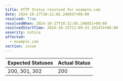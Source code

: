 ```yaml
---
title: HTTP Status resolved for example.com
date: 2024-10-27T10:12:05.248937+00:00
resolved: True
resolvedWhen: 2024-10-27T10:12:05.248951+00:00
resolvedStartTime: 2024-10-25T21:09:43.191474+00:00
severity: notice
affected:
  - example.com
section: issue
---
```


| Expected Statuses | Actual Status  |
|-------------------|----------------|
| 200, 301, 302 | 200 |
